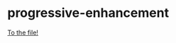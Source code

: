 # progressive-enhancement
[To the file!](https://joostvannieu.github.io/progressive-enhancement/ChineseFarmer.html)
